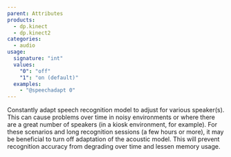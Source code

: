 ```yaml
---
parent: Attributes
products:
  - dp.kinect
  - dp.kinect2
categories:
  - audio
usage:
  signature: "int"
  values:
    "0": "off"
    "1": "on (default)"
  examples:
    - "@speechadapt 0"
---
```


Constantly adapt speech recognition model to adjust for various
speaker(s). This can cause problems over time in noisy
environments or where there are a great number of speakers (in a
kiosk environment, for example). For these scenarios and long
recognition sessions (a few hours or more), it may be beneficial
to turn off adaptation of the acoustic model. This will prevent
recognition accuracy from degrading over time and lessen memory usage.
